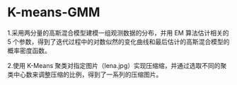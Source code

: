 # K-means-GMM
1.采用两分量的高斯混合模型建模一组观测数据的分布，并用 EM 算法估计相关的 5 个参数，得到了迭代过程中的对数似然的变化曲线和最后估计的高斯混合模型的概率密度函数。

2.使用 K-Means 聚类对指定图片（lena.jpg）实现压缩缩，并通过选取不同的聚类中心数来调整压缩的比例，得到了一系列的压缩图片。
